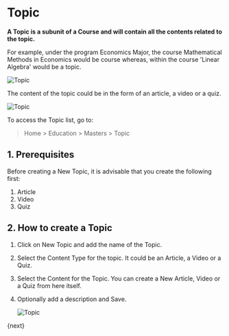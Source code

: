 <!-- add-breadcrumbs -->
# Topic

**A Topic is a subunit of a Course and will contain all the contents related to the topic.**

For example, under the program Economics Major, the course Mathematical Methods in Economics would be course whereas, within the course 'Linear Algebra' would be a topic.

![Topic](/docs/assets/img/education/education-program-workflow.png)

The content of the topic could be in the form of an article, a video or a quiz.

![Topic](/docs/assets/img/education/education-topic-1.png)

To access the Topic list, go to:

> Home > Education > Masters > Topic

## 1. Prerequisites

Before creating a New Topic, it is advisable that you create the following first:

1. Article 
2. Video 
3. Quiz 

## 2. How to create a Topic

1. Click on New Topic and add the name of the Topic.
2. Select the Content Type for the topic. It could be an Article, a Video or a Quiz.
3. Select the Content for the Topic. You can create a New Article, Video or a Quiz from here itself.
1. Optionally add a description and Save.

    ![Topic](/docs/assets/img/education/education-topic-3.gif)

{next}





